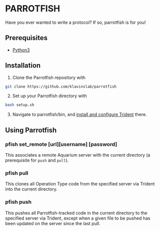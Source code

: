 # PARROTFISH

Have you ever wanted to write a protocol? If so, parrotfish is for you!

## Prerequisites

* [Python3](https://www.python.org/downloads/)

## Installation

1.  Clone the Parrotfish repository with

```bash
git clone https://github.com/klavinslab/parrotfish
```

2.  Set up your Parrotfish directory with

```bash
bash setup.sh
```

3.  Navigate to parrotfish/bin, and [install and configure Trident](https://github.com/klavinslab/trident) there.

## Using Parrotfish

### pfish set_remote [url][username] [password]

This associates a remote Aquarium server with the current directory (a prerequisite for `push` and `pull`).

### pfish pull

This clones all Operation Type code from the specified server via Trident into the current directory.

### pfish push

This pushes all Parrotfish-tracked code in the current directory to the specified server via Trident, except when a given file to be pushed has been updated on the server since the last pull.
